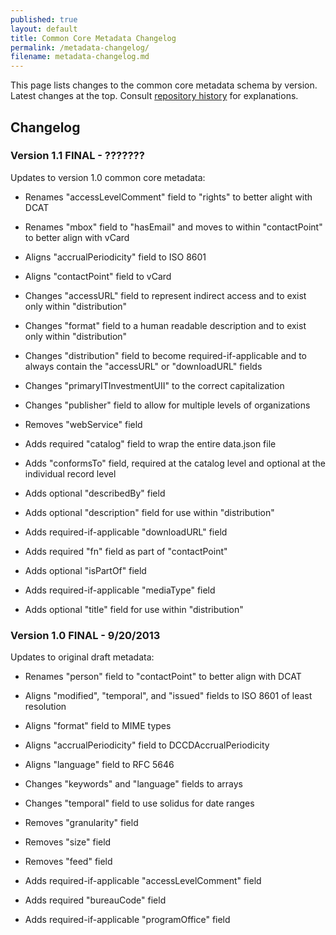 ```yaml
---
published: true
layout: default
title: Common Core Metadata Changelog
permalink: /metadata-changelog/
filename: metadata-changelog.md
---
```

This page lists changes to the common core metadata schema by version. Latest changes at the top. Consult [repository history](https://github.com/project-open-data/project-open-data.github.io/issues?q=is%3Aopen) for explanations.

## Changelog

### Version 1.1 FINAL - ???????

Updates to version 1.0 common core metadata:
  
* Renames "accessLevelComment" field to "rights" to better alight with DCAT  
* Renames "mbox" field to "hasEmail" and moves to within "contactPoint" to better align with vCard  
* Aligns "accrualPeriodicity" field to ISO 8601  
* Aligns "contactPoint" field to vCard  
  
* Changes "accessURL" field to represent indirect access and to exist only within "distribution"  
* Changes "format" field to a human readable description and to exist only within "distribution"  
* Changes "distribution" field to become required-if-applicable and to always contain the "accessURL" or "downloadURL" fields  
* Changes "primaryITInvestmentUII" to the correct capitalization  
* Changes "publisher" field to allow for multiple levels of organizations  
  
* Removes "webService" field  
  
* Adds required "catalog" field to wrap the entire data.json file  
* Adds "conformsTo" field, required at the catalog level and optional at the individual record level    
* Adds optional "describedBy" field  
* Adds optional "description" field for use within "distribution"  
* Adds required-if-applicable "downloadURL" field  
* Adds required "fn" field as part of "contactPoint"  
* Adds optional "isPartOf" field  
* Adds required-if-applicable "mediaType" field  
* Adds optional "title" field for use within "distribution"  


### Version 1.0 FINAL - 9/20/2013

Updates to original draft metadata:

* Renames "person" field to "contactPoint" to better align with DCAT
* Aligns "modified", "temporal", and "issued" fields to ISO 8601 of least resolution
* Aligns "format" field to MIME types
* Aligns "accrualPeriodicity" field to DCCDAccrualPeriodicity
* Aligns "language" field to RFC 5646
 
* Changes "keywords" and "language" fields to arrays
* Changes "temporal" field to use solidus for date ranges

* Removes "granularity" field
* Removes "size" field
* Removes "feed" field

* Adds required-if-applicable "accessLevelComment" field
* Adds required "bureauCode" field
* Adds required-if-applicable "programOffice" field 

